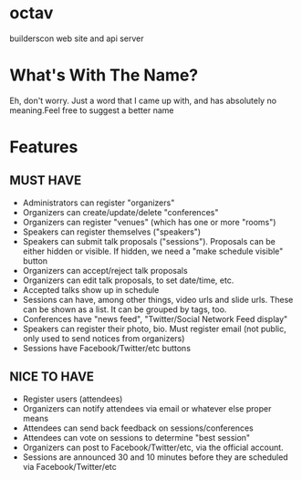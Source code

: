 # octav

builderscon web site and api server

# What's With The Name?

Eh, don't worry. Just a word that I came up with, and has absolutely no meaning.Feel free to suggest a better name

# Features

## MUST HAVE

* Administrators can register "organizers"
* Organizers can create/update/delete "conferences"
* Organizers can register "venues" (which has one or more "rooms")
* Speakers can register themselves ("speakers")
* Speakers can submit talk proposals ("sessions"). Proposals can be either hidden or visible. If hidden, we need a "make schedule visible" button
* Organizers can accept/reject talk proposals
* Organizers can edit talk proposals, to set date/time, etc.
* Accepted talks show up in schedule
* Sessions can have, among other things, video urls and slide urls. These can be shown as a list. It can be grouped by tags, too.
* Conferences have "news feed", "Twitter/Social Network Feed display"
* Speakers can register their photo, bio. Must register email (not public, only used to send notices from organizers)
* Sessions have Facebook/Twitter/etc buttons

## NICE TO HAVE

* Register users (attendees)
* Organizers can notify attendees via email or whatever else proper means
* Attendees can send back feedback on sessions/conferences
* Attendees can vote on sessions to determine "best session"
* Organizers can post to Facebook/Twitter/etc, via the official account.
* Sessions are announced 30 and 10 minutes before they are scheduled via Facebook/Twitter/etc
